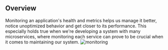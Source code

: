 ## Overview

Monitoring an application's health and metrics helps us manage it better, notice unoptimized behavior and get closer to its performance. This especially holds true when we're developing a system with many microservices, where monitoring each service can prove to be crucial when it comes to maintaining our system.
![monitoring](https://github.com/congcoi123/product-order-services/blob/develop/assets/monitoring.png)
